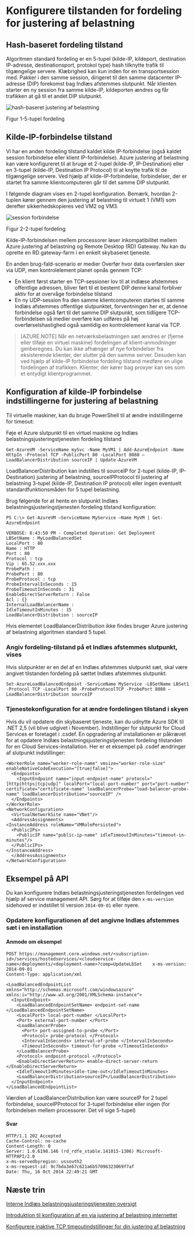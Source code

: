 <properties
   pageTitle="Konfigurere tilstanden for justering af belastning fordeling | Microsoft Azure"
   description="Sådan konfigureres Azure Indlæs belastningsjusteringstjenesten fordeling tilstand for at understøtte kilde IP-forbindelse"
   services="load-balancer"
   documentationCenter="na"
   authors="sdwheeler"
   manager="carmonm"
   editor="tysonn" />
<tags
   ms.service="load-balancer"
   ms.devlang="na"
   ms.topic="article"
   ms.tgt_pltfrm="na"
   ms.workload="infrastructure-services"
   ms.date="10/24/2016"
   ms.author="sewhee" />


# <a name="configure-the-distribution-mode-for-load-balancer"></a>Konfigurere tilstanden for fordeling for justering af belastning

## <a name="hash-based-distribution-mode"></a>Hash-baseret fordeling tilstand

Algoritmen standard fordeling er en 5-tupel (kilde-IP, kildeport, destination IP-adresse, destinationsport, protokol type) hash tilknytte trafik til tilgængelige servere. Klæbrighed kan kun inden for en transportsession med. Pakker i den samme session, dirigeret til den samme datacenter IP-adresse (DIP) forekomst bag Indlæs afstemmes slutpunkt. Når klienten starter en ny session fra samme kilde-IP, kildeporten ændres og får trafikken at gå til et andet DIP slutpunkt.

![hash-baseret justering af belastning](./media/load-balancer-distribution-mode/load-balancer-distribution.png)

Figur 1-5-tupel fordeling

## <a name="source-ip-affinity-mode"></a>Kilde-IP-forbindelse tilstand

Vi har en anden fordeling tilstand kaldet kilde IP-forbindelse (også kaldet session forbindelse eller klient IP-forbindelse). Azure justering af belastning kan være konfigureret til at bruge et 2-tupel (kilde-IP, IP-Destination) eller en 3-tupel (kilde-IP, Destination IP Protocol) til at knytte trafik til de tilgængelige servere. Ved hjælp af kilde-IP-forbindelse, forbindelser, der er startet fra samme klientcomputeren går til det samme DIP slutpunkt.

I følgende diagram vises en 2-tupel konfiguration. Bemærk, hvordan 2-tuplen kører gennem den justering af belastning til virtuelt 1 (VM1) som derefter sikkerhedskopieres ved VM2 og VM3.

![session forbindelse](./media/load-balancer-distribution-mode/load-balancer-session-affinity.png)

Figur 2-2-tupel fordeling

Kilde-IP-forbindelsen mellem processorer løser inkompatibilitet mellem Azure justering af belastning og Remote Desktop (RD) Gateway. Nu kan du oprette en RD gateway-farm i en enkelt skybaseret tjeneste.

En anden brug-fald-scenario er medier Overfør hvor data overførslen sker via UDP, men kontrolelement planet opnås gennem TCP:

- En klient først starter en TCP-sessioner lov til at indlæse afstemmes offentlige adressen, bliver ført til et bestemt DIP denne kanal forbliver aktiv for at overvåge forbindelse tilstand
- En ny UDP-session fra den samme klientcomputeren startes til samme Indlæs afstemmes offentlige slutpunktet, forventningen her er, at denne forbindelse også ført til det samme DIP slutpunkt, som tidligere TCP-forbindelsen så medier overføre kan udføres på høj overførselshastighed også samtidig en kontrolelement kanal via TCP.

>[AZURE.NOTE] Når en netværksbelastningen sæt ændres er (fjerne eller tilføje en virtuel maskine) fordelingen af klient-anmodninger genberegnes. Du kan ikke afhænger af nye forbindelser fra eksisterende klienter, der slutter på den samme server. Desuden kan ved hjælp af kilde-IP forbindelse fordeling tilstand medføre en ulige fordelingen af trafikken. Klienter, der kører bag proxyer kan ses som et entydigt klientprogrammet.

## <a name="configuring-source-ip-affinity-settings-for-load-balancer"></a>Konfiguration af kilde-IP forbindelse indstillingerne for justering af belastning

Til virtuelle maskiner, kan du bruge PowerShell til at ændre indstillingerne for timeout:

Føje et Azure slutpunkt til en virtuel maskine og Indlæs belastningsjusteringstjenesten fordeling tilstand

    Get-AzureVM -ServiceName mySvc -Name MyVM1 | Add-AzureEndpoint -Name HttpIn -Protocol TCP -PublicPort 80 -LocalPort 8080 –LoadBalancerDistribution sourceIP | Update-AzureVM

LoadBalancerDistribution kan indstilles til sourceIP for 2-tupel (kilde-IP, IP-Destination) justering af belastning, sourceIPProtocol til justering af belastning 3-tupel (kilde-IP, Destination IP protocol) eller ingen eventuelt standardfunktionsmåden for 5 tupel belastning.

Brug følgende for at hente en slutpunkt Indlæs belastningsjusteringstjenesten fordeling tilstand konfiguration:

    PS C:\> Get-AzureVM –ServiceName MyService –Name MyVM | Get-AzureEndpoint

    VERBOSE: 6:43:50 PM - Completed Operation: Get Deployment
    LBSetName : MyLoadBalancedSet
    LocalPort : 80
    Name : HTTP
    Port : 80
    Protocol : tcp
    Vip : 65.52.xxx.xxx
    ProbePath :
    ProbePort : 80
    ProbeProtocol : tcp
    ProbeIntervalInSeconds : 15
    ProbeTimeoutInSeconds : 31
    EnableDirectServerReturn : False
    Acl : {}
    InternalLoadBalancerName :
    IdleTimeoutInMinutes : 15
    LoadBalancerDistribution : sourceIP

Hvis elementet LoadBalancerDistribution ikke findes bruger Azure justering af belastning algoritmen standard 5 tupel.

### <a name="set-the-distribution-mode-on-a-load-balanced-endpoint-set"></a>Angiv fordeling-tilstand på et Indlæs afstemmes slutpunkt, vises

Hvis slutpunkter er en del af en Indlæs afstemmes slutpunkt sæt, skal være angivet tilstanden fordeling på sættet Indlæs afstemmes slutpunkt:

    Set-AzureLoadBalancedEndpoint -ServiceName MyService -LBSetName LBSet1 -Protocol TCP -LocalPort 80 -ProbeProtocolTCP -ProbePort 8080 –LoadBalancerDistribution sourceIP

### <a name="cloud-service-configuration-to-change-distribution-mode"></a>Tjenestekonfiguration for at ændre fordelingen tilstand i skyen

Hvis du vil opdatere din skybaseret tjeneste, kan du udnytte Azure SDK til .NET 2,5 (vil blive udgivet i November). Indstillinger for slutpunkt for Cloud Services er foretaget i .csdef. En opgradering af installationen er påkrævet for at opdatere Indlæs belastningsjusteringstjenesten fordeling tilstanden for en Cloud Services-installation.
Her er et eksempel på .csdef ændringer af slutpunkt indstillinger:

    <WorkerRole name="worker-role-name" vmsize="worker-role-size" enableNativeCodeExecution="[true|false]">
      <Endpoints>
        <InputEndpoint name="input-endpoint-name" protocol="[http|https|tcp|udp]" localPort="local-port-number" port="port-number" certificate="certificate-name" loadBalancerProbe="load-balancer-probe-name" loadBalancerDistribution="sourceIP" />
      </Endpoints>
    </WorkerRole>
    <NetworkConfiguration>
      <VirtualNetworkSite name="VNet"/>
      <AddressAssignments>
    <InstanceAddress roleName="VMRolePersisted">
      <PublicIPs>
        <PublicIP name="public-ip-name" idleTimeoutInMinutes="timeout-in-minutes"/>
      </PublicIPs>
    </InstanceAddress>
      </AddressAssignments>
    </NetworkConfiguration>

## <a name="api-example"></a>Eksempel på API

Du kan konfigurere Indlæs belastningsjusteringstjenesten fordelingen ved hjælp af service management API. Sørg for at tilføje den `x-ms-version` sidehoved er indstillet til version `2014-09-01` eller nyere.

### <a name="update-the-configuration-of-the-specified-load-balanced-set-in-a-deployment"></a>Opdatere konfigurationen af det angivne Indlæs afstemmes sæt i en installation

#### <a name="request-example"></a>Anmode om eksempel

    POST https://management.core.windows.net/<subscription-id>/services/hostedservices/<cloudservice-name>/deployments/<deployment-name>?comp=UpdateLbSet    x-ms-version: 2014-09-01
    Content-Type: application/xml

    <LoadBalancedEndpointList xmlns="http://schemas.microsoft.com/windowsazure" xmlns:i="http://www.w3.org/2001/XMLSchema-instance">
      <InputEndpoint>
        <LoadBalancedEndpointSetName> endpoint-set-name </LoadBalancedEndpointSetName>
        <LocalPort> local-port-number </LocalPort>
        <Port> external-port-number </Port>
        <LoadBalancerProbe>
          <Port> port-assigned-to-probe </Port>
          <Protocol> probe-protocol </Protocol>
          <IntervalInSeconds> interval-of-probe </IntervalInSeconds>
          <TimeoutInSeconds> timeout-for-probe </TimeoutInSeconds>
        </LoadBalancerProbe>
        <Protocol> endpoint-protocol </Protocol>
        <EnableDirectServerReturn> enable-direct-server-return </EnableDirectServerReturn>
        <IdleTimeoutInMinutes>idle-time-out</IdleTimeoutInMinutes>
        <LoadBalancerDistribution>sourceIP</LoadBalancerDistribution>
      </InputEndpoint>
    </LoadBalancedEndpointList>

Værdien af LoadBalancerDistribution kan være sourceIP for 2 tupel forbindelse, sourceIPProtocol for 3-tupel forbindelse eller ingen (for forbindelsen mellem processorer. Det vil sige 5-tupel)

#### <a name="response"></a>Svar

    HTTP/1.1 202 Accepted
    Cache-Control: no-cache
    Content-Length: 0
    Server: 1.0.6198.146 (rd_rdfe_stable.141015-1306) Microsoft-HTTPAPI/2.0
    x-ms-servedbyregion: ussouth2
    x-ms-request-id: 9c7bda3e67c621a6b57096323069f7af
    Date: Thu, 16 Oct 2014 22:49:21 GMT

## <a name="next-steps"></a>Næste trin

[Interne Indlæs belastningsjusteringstjenesten oversigt](load-balancer-internal-overview.md)

[Introduktion til konfiguration af en via justering af belastning internettet](load-balancer-get-started-internet-arm-ps.md)

[Konfigurere inaktive TCP timeoutindstillinger for din justering af belastning](load-balancer-tcp-idle-timeout.md)
